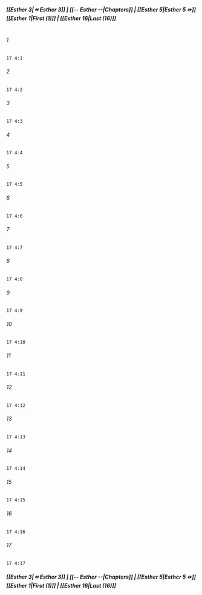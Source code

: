 
##### **[[Esther 3|⏪ Esther 3]] | [[-- Esther --|Chapters]] | [[Esther 5|Esther 5 ⏩]]**<br>**[[Esther 1|First (1)]] | [[Esther 16|Last (16)]]**<br><br>

###### 1
``` verse
17 4:1
```
###### 2
``` verse
17 4:2
```
###### 3
``` verse
17 4:3
```
###### 4
``` verse
17 4:4
```
###### 5
``` verse
17 4:5
```
###### 6
``` verse
17 4:6
```
###### 7
``` verse
17 4:7
```
###### 8
``` verse
17 4:8
```
###### 9
``` verse
17 4:9
```
###### 10
``` verse
17 4:10
```
###### 11
``` verse
17 4:11
```
###### 12
``` verse
17 4:12
```
###### 13
``` verse
17 4:13
```
###### 14
``` verse
17 4:14
```
###### 15
``` verse
17 4:15
```
###### 16
``` verse
17 4:16
```
###### 17
``` verse
17 4:17
```

##### **[[Esther 3|⏪ Esther 3]] | [[-- Esther --|Chapters]] | [[Esther 5|Esther 5 ⏩]]**<br>**[[Esther 1|First (1)]] | [[Esther 16|Last (16)]]**
